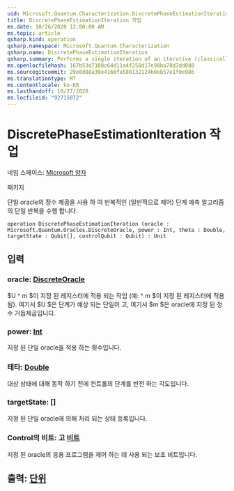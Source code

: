```yaml
---
uid: Microsoft.Quantum.Characterization.DiscretePhaseEstimationIteration
title: DiscretePhaseEstimationIteration 작업
ms.date: 10/26/2020 12:00:00 AM
ms.topic: article
qsharp.kind: operation
qsharp.namespace: Microsoft.Quantum.Characterization
qsharp.name: DiscretePhaseEstimationIteration
qsharp.summary: Performs a single iteration of an iterative (classically-controlled) phase estimation algorithm using integer powers of a unitary oracle.
ms.openlocfilehash: 167b53d7108c64d11a4f258d17e90ba78d7dd8d8
ms.sourcegitcommit: 29e0d88a30e4166fa580132124b0eb57e1f0e986
ms.translationtype: MT
ms.contentlocale: ko-KR
ms.lasthandoff: 10/27/2020
ms.locfileid: "92715072"
---
```

# <a name="discretephaseestimationiteration-operation"></a>DiscretePhaseEstimationIteration 작업

네임 스페이스: [Microsoft 양자](xref:Microsoft.Quantum.Characterization)

패키지 [](https://nuget.org/packages/)


단일 oracle의 정수 제곱을 사용 하 여 반복적인 (일반적으로 제어) 단계 예측 알고리즘의 단일 반복을 수행 합니다.

```qsharp
operation DiscretePhaseEstimationIteration (oracle : Microsoft.Quantum.Oracles.DiscreteOracle, power : Int, theta : Double, targetState : Qubit[], controlQubit : Qubit) : Unit
```


## <a name="input"></a>입력

### <a name="oracle--discreteoracle"></a>oracle: [DiscreteOracle](xref:Microsoft.Quantum.Oracles.DiscreteOracle)

$U ^ m $이 지정 된 레지스터에 적용 되는 작업 (예: ^ m $이 지정 된 레지스터에 적용 됨). 여기서 $U $은 단계가 예상 되는 단일이 고, 여기서 $m $은 oracle에 지정 된 정수 거듭제곱입니다.


### <a name="power--int"></a>power: [Int](xref:microsoft.quantum.lang-ref.int)

지정 된 단일 oracle을 적용 하는 횟수입니다.


### <a name="theta--double"></a>테타: [Double](xref:microsoft.quantum.lang-ref.double)

대상 상태에 대해 동작 하기 전에 컨트롤의 단계를 반전 하는 각도입니다.


### <a name="targetstate--qubit"></a>targetState: [[](xref:microsoft.quantum.lang-ref.qubit)]

지정 된 단일 oracle에 의해 처리 되는 상태 등록입니다.


### <a name="controlqubit--qubit"></a>Control의 비트: 고 [비트](xref:microsoft.quantum.lang-ref.qubit)

지정 된 oracle의 응용 프로그램을 제어 하는 데 사용 되는 보조 비트입니다.



## <a name="output--unit"></a>출력: [단위](xref:microsoft.quantum.lang-ref.unit)

